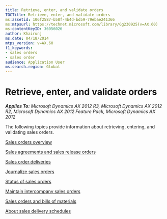 ```yaml
---
title: Retrieve, enter, and validate orders
TOCTitle: Retrieve, enter, and validate orders
ms:assetid: 106f2587-b58f-4b4d-bd59-79ebae241366
ms:mtpsurl: https://technet.microsoft.com/library/Gg230925(v=AX.60)
ms:contentKeyID: 36056026
author: Khairunj
ms.date: 04/18/2014
mtps_version: v=AX.60
f1_keywords:
- sales orders
- sales order
audience: Application User
ms.search.region: Global
---
```


# Retrieve, enter, and validate orders 


_**Applies To:** Microsoft Dynamics AX 2012 R3, Microsoft Dynamics AX 2012 R2, Microsoft Dynamics AX 2012 Feature Pack, Microsoft Dynamics AX 2012_

The following topics provide information about retrieving, entering, and validating sales orders.

[Sales orders overview](sales-orders-overview.md)

[Sales agreements and sales release orders](sales-agreements-and-sales-release-orders.md)

[Sales order deliveries](sales-order-deliveries.md)

[Journalize sales orders](journalize-sales-orders.md)

[Status of sales orders](status-of-sales-orders.md)

[Maintain intercompany sales orders](maintain-intercompany-sales-orders.md)

[Sales orders and bills of materials](sales-orders-and-bills-of-materials.md)

[About sales delivery schedules](about-sales-delivery-schedules.md)

  


